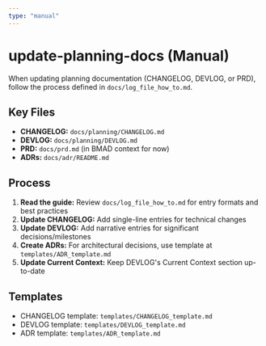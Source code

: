 ```yaml
---
type: "manual"
---
```


# update-planning-docs (Manual)

When updating planning documentation (CHANGELOG, DEVLOG, or PRD), follow the process defined in `docs/log_file_how_to.md`.

## Key Files

- **CHANGELOG:** `docs/planning/CHANGELOG.md`
- **DEVLOG:** `docs/planning/DEVLOG.md`
- **PRD:** `docs/prd.md` (in BMAD context for now)
- **ADRs:** `docs/adr/README.md`

## Process

1. **Read the guide:** Review `docs/log_file_how_to.md` for entry formats and best practices
2. **Update CHANGELOG:** Add single-line entries for technical changes
3. **Update DEVLOG:** Add narrative entries for significant decisions/milestones
4. **Create ADRs:** For architectural decisions, use template at `templates/ADR_template.md`
5. **Update Current Context:** Keep DEVLOG's Current Context section up-to-date

## Templates

- CHANGELOG template: `templates/CHANGELOG_template.md`
- DEVLOG template: `templates/DEVLOG_template.md`
- ADR template: `templates/ADR_template.md`

